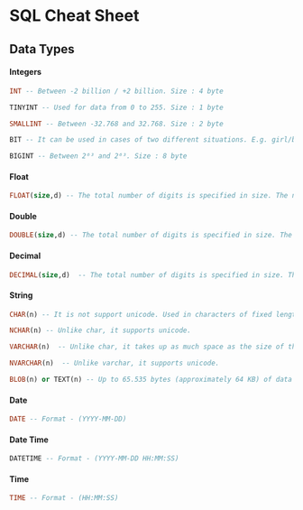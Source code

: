 # SQL Cheat Sheet

## Data Types

#### Integers

```sql
INT -- Between -2 billion / +2 billion. Size : 4 byte
```
```sql
TINYINT -- Used for data from 0 to 255. Size : 1 byte
```
```sql
SMALLINT -- Between -32.768 and 32.768. Size : 2 byte
```
```sql
BIT -- It can be used in cases of two different situations. E.g. girl/boy
```
```sql
BIGINT -- Between 2⁶³ and 2⁶³. Size : 8 byte
```
#### Float

```sql
FLOAT(size,d) -- The total number of digits is specified in size. The number of digits after the decimal point is specified in the d parameter. E.g. float(5,2) is 190,39. Size : 4 byte
```

#### Double

```sql
DOUBLE(size,d) -- The total number of digits is specified in size. The number of digits after the decimal point is specified in the d parameter. E.g. double(4,2) is 19,07. Size : 8 byte 
```

#### Decimal

```sql
DECIMAL(size,d)  -- The total number of digits is specified in size. The number of digits after the decimal point is specified in the d parameter. E.g. Decimal(4,2) is 78,65 or Decimal(4,1) is 125,8.
```
#### String

```sql
CHAR(n) -- It is not support unicode. Used in characters of fixed length. For example, it is used in statements such as identification number and phone number. It takes up as much space as the input size, even if fewer characters are entered than specified (n). n parameter can be from 0 to 255.
```
```sql
NCHAR(n) -- Unlike char, it supports unicode.
```
```sql
VARCHAR(n)  -- Unlike char, it takes up as much space as the size of the data. n parameter can be from 0 to 65535.
```
```sql
NVARCHAR(n)  -- Unlike varchar, it supports unicode.
```
```sql
BLOB(n) or TEXT(n) -- Up to 65.535 bytes (approximately 64 KB) of data can be stored.
```
#### Date

```sql
DATE -- Format - (YYYY-MM-DD)
```

#### Date Time

```sql
DATETIME -- Format - (YYYY-MM-DD HH:MM:SS)
```

#### Time

```sql
TIME -- Format - (HH:MM:SS)
```